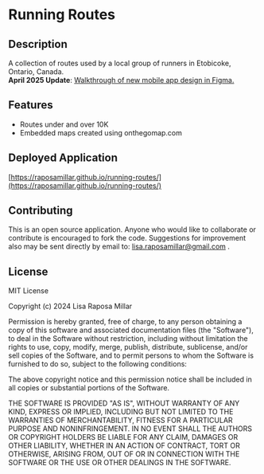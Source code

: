# Running Routes

## Description
A collection of routes used by a local group of runners in Etobicoke, Ontario, Canada.  
**April 2025 Update**: 
[Walkthrough of new mobile app design in Figma.](https://vimeo.com/1074721034)

## Features
- Routes under and over 10K
- Embedded maps created using onthegomap.com 

## Deployed Application
[https://raposamillar.github.io/running-routes/](https://raposamillar.github.io/running-routes/)

## Contributing
This is an open source application. Anyone who would like to collaborate or contribute is encouraged to fork the code. Suggestions for improvement also may be sent directly by email to: lisa.raposamillar@gmail.com .

## License
MIT License

Copyright (c) 2024 Lisa Raposa Millar

Permission is hereby granted, free of charge, to any person obtaining a copy
of this software and associated documentation files (the "Software"), to deal
in the Software without restriction, including without limitation the rights
to use, copy, modify, merge, publish, distribute, sublicense, and/or sell
copies of the Software, and to permit persons to whom the Software is
furnished to do so, subject to the following conditions:

The above copyright notice and this permission notice shall be included in all
copies or substantial portions of the Software.

THE SOFTWARE IS PROVIDED "AS IS", WITHOUT WARRANTY OF ANY KIND, EXPRESS OR
IMPLIED, INCLUDING BUT NOT LIMITED TO THE WARRANTIES OF MERCHANTABILITY,
FITNESS FOR A PARTICULAR PURPOSE AND NONINFRINGEMENT. IN NO EVENT SHALL THE
AUTHORS OR COPYRIGHT HOLDERS BE LIABLE FOR ANY CLAIM, DAMAGES OR OTHER
LIABILITY, WHETHER IN AN ACTION OF CONTRACT, TORT OR OTHERWISE, ARISING FROM,
OUT OF OR IN CONNECTION WITH THE SOFTWARE OR THE USE OR OTHER DEALINGS IN THE
SOFTWARE.